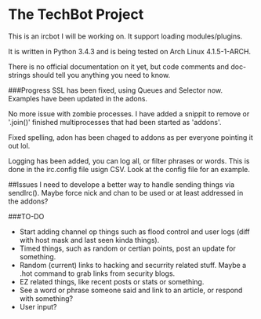 # The TechBot Project

This is an ircbot I will be working on. It support loading modules/plugins. 

It is written in Python 3.4.3 and is being tested on Arch Linux 4.1.5-1-ARCH.

There is no official documentation on it yet, but code comments and doc-strings should tell you anything
you need to know.


###Progress
SSL has been fixed, using Queues and Selector now. Examples have been updated in the adons.

No more issue with zombie processes. I have added a snippit to remove or '.join()' finished
multiprocesses that had been started as 'addons'.

Fixed spelling, adon has been chaged to addons as per everyone pointing it out lol.

Logging has been added, you can log all, or filter phrases or words. This is done in the irc.config file
usign CSV. Look at the config file for an example.

##Issues
I need to develope a better way to handle sending things via sendIrc(). Maybe force nick and chan to be used
or at least addressed in the addons?

###TO-DO
 - Start adding channel op things such as flood control and user logs (diff with host mask and last seen kinda things).
 - Timed things, such as random or certian points, post an update for something.
 - Random (current) links to hacking and securrity related stuff. Maybe a .hot command to grab links from security blogs.
 - EZ related things, like recent posts or stats or something.
 - See a word or phrase someone said and link to an article, or respond with something?
 - User input?
